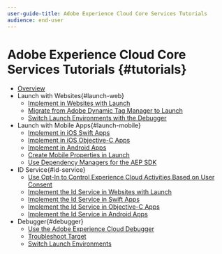 ```yaml
---
user-guide-title: Adobe Experience Cloud Core Services Tutorials
audience: end-user
---
```


# Adobe Experience Cloud Core Services Tutorials {#tutorials}

+ [Overview](overview.md)
+ Launch with Websites{#launch-web}
  + [Implement in Websites with Launch](https://docs.adobe.com/content/help/en/experience-cloud/implementing-in-websites-with-launch/index.html)
  + [Migrate from Adobe Dynamic Tag Manager to Launch](launch-web/migrate-from-dynamic-tag-manager-to-launch.md)
  + [Switch Launch Environments with the Debugger](https://docs.adobe.com/content/help/en/experience-cloud/implementing-in-websites-with-launch/configure-launch/launch-switch-environments.html)
+ Launch with Mobile Apps{#launch-mobile}
  + [Implement in iOS Swift Apps](https://docs.adobe.com/content/help/en/experience-cloud/implementing-in-mobile-ios-swift-apps-with-launch/index.html)
  + [Implement in iOS Objective-C Apps](https://docs.adobe.com/content/help/en/experience-cloud/implementing-in-mobile-ios-objective-c-apps-with-launch/index.html)
  + [Implement in Android Apps](https://docs.adobe.com/content/help/en/experience-cloud/implementing-in-mobile-android-apps-with-launch/index.html)
  + [Create Mobile Properties in Launch](launch-mobile/create-mobile-properties-in-launch.md)
  + [Use Dependency Managers for the AEP SDK](launch-mobile/use-dependency-managers-with-mobile-sdk.md)
+ ID Service{#id-service}
  + [Use Opt-In to Control Experience Cloud Activities Based on User Consent](id-service/use-opt-in-to-control-experience-cloud-activities-based-on-user-consent.md)
  + [Implement the Id Service in Websites with Launch](https://docs.adobe.com/content/help/en/experience-cloud/implementing-in-websites-with-launch/implement-solutions/id-service.html)
  + [Implement the Id Service in Swift Apps](https://docs.adobe.com/content/help/en/experience-cloud/implementing-in-mobile-ios-swift-apps-with-launch/implement-solutions/id-service.html)
  + [Implement the Id Service in Objective-C Apps](https://docs.adobe.com/content/help/en/experience-cloud/implementing-in-mobile-ios-objective-c-apps-with-launch/implement-solutions/id-service.html)
  + [Implement the Id Service in Android Apps](https://docs.adobe.com/content/help/en/experience-cloud/implementing-in-mobile-android-apps-with-launch/implement-solutions/id-service.html)
+ Debugger{#debugger}
  + [Use the Adobe Experience Cloud Debugger](debugger/use-the-experience-cloud-debugger.md)
  + [Troubleshoot Target](https://docs.adobe.com/content/help/en/target-learn/tutorials/troubleshooting/troubleshoot-with-the-experience-cloud-debugger.html)
  + [Switch Launch Environments](https://docs.adobe.com/content/help/en/experience-cloud/implementing-in-websites-with-launch/configure-launch/launch-switch-environments.html)
